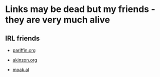 # Links may be dead but my friends - they are very much alive

## IRL friends

- [pariffin.org](https://pariffin.org)
- [akinzon.org](https://akinzon.org)

- [moak.al](https://moak.al)
